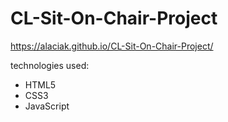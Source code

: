 # CL-Sit-On-Chair-Project

https://alaciak.github.io/CL-Sit-On-Chair-Project/

technologies used: 
* HTML5
* CSS3
* JavaScript
